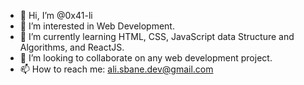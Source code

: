- 👋 Hi, I’m @0x41-li
- 👀 I’m interested in Web Development.
- 🌱 I’m currently learning HTML, CSS, JavaScript data Structure and Algorithms, and ReactJS.
- 💞️ I’m looking to collaborate on any web development project.
- 📫 How to reach me: ali.sbane.dev@gmail.com

<!---
0x41-li/0x41-li is a ✨ special ✨ repository because its `README.md` (this file) appears on your GitHub profile.
You can click the Preview link to take a look at your changes.
--->
